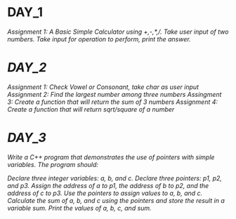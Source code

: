 # DAY_1
<i>Assignment 1: A Basic Simple Calculator using +,-,*,/. Take user input of two numbers. Take input for operation to perform, print the answer.<i>

# DAY_2
<i>Assignment 1: Check Vowel or Consonant, take char as user input
Assignment 2: Find the largest number among three numbers
Assingment 3: Create a function that will return the sum of 3 numbers
Assignment 4: Create a function that will return sqrt/square of a number

# DAY_3
<i>Write a C++ program that demonstrates the use of pointers with simple variables. The program should:

Declare three integer variables: a, b, and c.
Declare three pointers: p1, p2, and p3.
Assign the address of a to p1, the address of b to p2, and the address of c to p3.
Use the pointers to assign values to a, b, and c.
Calculate the sum of a, b, and c using the pointers and store the result in a variable sum.
Print the values of a, b, c, and sum.<i>
